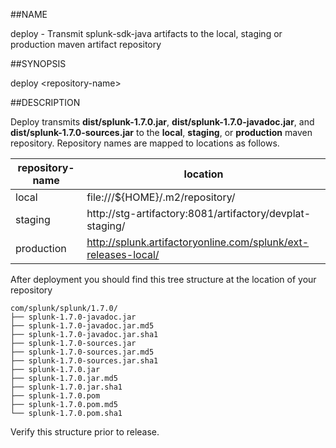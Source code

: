 ##NAME

deploy - Transmit splunk-sdk-java artifacts to the local, staging or production
maven artifact repository

##SYNOPSIS

deploy \<repository-name>

##DESCRIPTION

Deploy transmits **dist/splunk-1.7.0.jar**, **dist/splunk-1.7.0-javadoc.jar**, and
**dist/splunk-1.7.0-sources.jar** to the **local**, **staging**, or **production**
maven repository. Repository names are mapped to locations as follows.

| repository-name | location                                                       |
|-----------------|----------------------------------------------------------------|
| local           | file:///${HOME}/.m2/repository/                                |
| staging         | http://stg-artifactory:8081/artifactory/devplat-staging/       |                                             |
| production      | http://splunk.artifactoryonline.com/splunk/ext-releases-local/ |

After deployment you should find this tree structure at the location of your repository

    com/splunk/splunk/1.7.0/
    ├── splunk-1.7.0-javadoc.jar
    ├── splunk-1.7.0-javadoc.jar.md5
    ├── splunk-1.7.0-javadoc.jar.sha1
    ├── splunk-1.7.0-sources.jar
    ├── splunk-1.7.0-sources.jar.md5
    ├── splunk-1.7.0-sources.jar.sha1
    ├── splunk-1.7.0.jar
    ├── splunk-1.7.0.jar.md5
    ├── splunk-1.7.0.jar.sha1
    ├── splunk-1.7.0.pom
    ├── splunk-1.7.0.pom.md5
    └── splunk-1.7.0.pom.sha1

Verify this structure prior to release.
